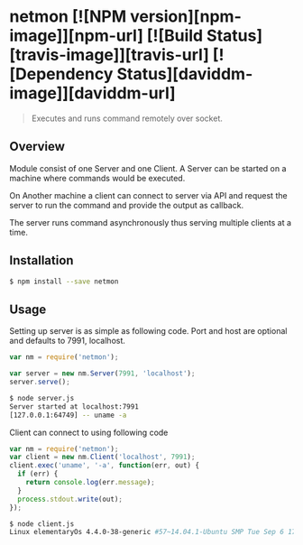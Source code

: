 # netmon [![NPM version][npm-image]][npm-url] [![Build Status][travis-image]][travis-url] [![Dependency Status][daviddm-image]][daviddm-url]
> Executes and runs command remotely over socket.

## Overview
Module consist of one Server and one Client.
A Server can be started on a machine where commands would be executed. 

On Another machine a client can connect to server via API and request the server to run the command and provide
the output as callback. 

The server runs command asynchronously thus serving multiple clients at a time.

## Installation

```sh
$ npm install --save netmon
```

## Usage

Setting up server is as simple as following code. Port and host are optional and defaults to 
7991, localhost.
```js
var nm = require('netmon');

var server = new nm.Server(7991, 'localhost');
server.serve();

```
```sh
$ node server.js 
Server started at localhost:7991
[127.0.0.1:64749] -- uname -a

```


Client can connect to using following code
```js
var nm = require('netmon');
var client = new nm.Client('localhost', 7991);
client.exec('uname', '-a', function(err, out) {
  if (err) {
    return console.log(err.message);
  }
  process.stdout.write(out);
});
```

```sh
$ node client.js
Linux elementaryOs 4.4.0-38-generic #57~14.04.1-Ubuntu SMP Tue Sep 6 17:20:43 UTC 2016 x86_64 x86_64 x86_64 GNU/Linux

```

